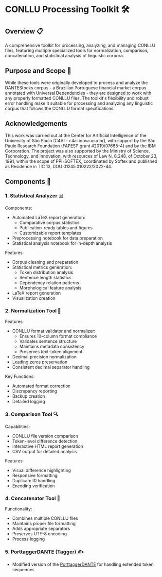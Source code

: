 # CONLLU Processing Toolkit 🛠️

## Overview 📋

A comprehensive toolkit for processing, analyzing, and managing CONLLU files, featuring multiple specialized tools for normalization, comparison, concatenation, and statistical analysis of linguistic corpora.

## Purpose and Scope 🎯

While these tools were originally developed to process and analyze the DANTEStocks corpus - a Brazilian Portuguese financial market corpus annotated with Universal Dependencies - they are designed to work with any properly formatted CONLLU files. The toolkit's flexibility and robust error handling make it suitable for processing and analyzing any linguistic corpus that follows the CONLLU format specifications.


## Acknowledgements
This work was carried out at the Center for Artificial Intelligence of the University of São Paulo (C4AI - c4ai.inova.usp.br), with support by the São Paulo Research Foundation (FAPESP grant #2019/07665-4) and by the IBM Corporation. The project was also supported by the Ministry of Science, Technology, and Innovation, with resources of Law N. 8.248, of October 23, 1991, within the scope of PPI-SOFTEX, coordinated by Softex and published as Residence in TIC 13, DOU 01245.010222/2022-44.

## Components 🔧

### 1. Statistical Analyzer 📊
Components:
- Automated LaTeX report generation:
  - Comparative corpus statistics
  - Publication-ready tables and figures
  - Customizable report templates
- Preprocessing notebook for data preparation
- Statistical analysis notebook for in-depth analysis

Features:
- Corpus cleaning and preparation
- Statistical metrics generation:
  - Token distribution analysis
  - Sentence length statistics
  - Dependency relation patterns
  - Morphological feature analysis
- LaTeX report generation
- Visualization creation


### 2. Normalization Tool 📝
Features:
- CONLLU format validator and normalizer:
  - Ensures 10-column format compliance
  - Validates sentence structure
  - Maintains metadata consistency
  - Preserves text-token alignment
- Decimal precision normalization
- Leading zeros preservation
- Consistent decimal separator handling

Key Functions:
- Automated format correction
- Discrepancy reporting
- Backup creation
- Detailed logging

### 3. Comparison Tool 🔍
Capabilities:
- CONLLU file version comparison
- Token-level difference detection
- Interactive HTML report generation
- CSV output for detailed analysis

Features:
- Visual difference highlighting
- Responsive formatting
- Duplicate ID handling
- Encoding verification

### 4. Concatenator Tool 🔗
Functionality:
- Combines multiple CONLLU files
- Maintains proper file formatting
- Adds appropriate separators
- Preserves UTF-8 encoding
- Process logging

### 5. PorttaggerDANTE (Tagger) ✍️
- Modified version of the [PorttaggerDANTE](https://huggingface.co/spaces/Emanuel/porttagger) for handling extended token sequences



